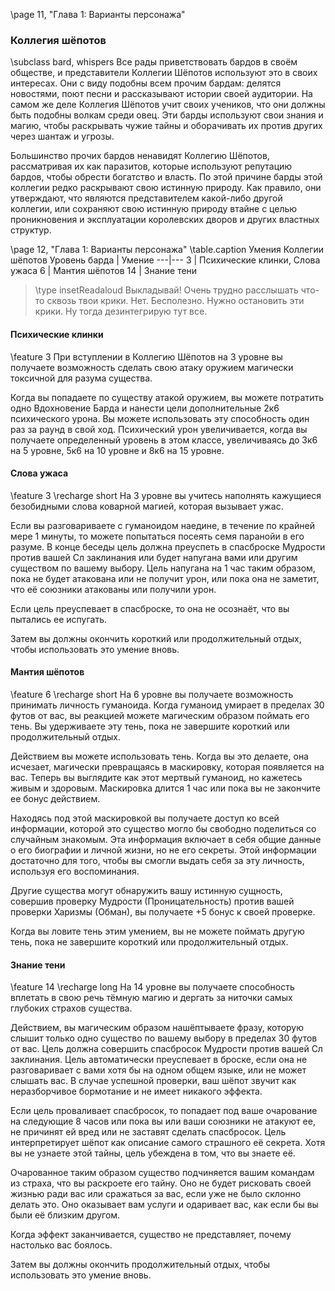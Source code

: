 \page 11, "Глава 1: Варианты персонажа"
### Коллегия шёпотов
\subclass bard, whispers
Все рады приветствовать бардов в своём обществе, и представители Коллегии Шёпотов используют это в своих интересах. Они с виду подобны всем прочим бардам: делятся новостями, поют песни и рассказывают истории своей аудитории. На самом же деле Коллегия Шёпотов учит своих учеников, что они должны быть подобны волкам среди овец. Эти барды используют свои знания и магию, чтобы раскрывать чужие тайны и оборачивать их против других через шантаж и угрозы.

Большинство прочих бардов ненавидят Коллегию Шёпотов, рассматривая их как паразитов, которые используют репутацию бардов, чтобы обрести богатство и власть. По этой причине барды этой коллегии редко раскрывают свою истинную природу. Как правило, они утверждают, что являются представителем какой-либо другой коллегии, или сохраняют свою истинную природу втайне с целью проникновения и эксплуатации королевских дворов и других властных структур.

\page 12, "Глава 1: Варианты персонажа"
\table.caption Умения Коллегии шёпотов
Уровень барда | Умение
---|---
3 | Психические клинки, Слова ужаса
6 | Мантия шёпотов
14 | Знание тени

> \type insetReadaloud
> Выкладывай! Очень трудно расслышать что-то сквозь твои крики. Нет. Бесполезно. Нужно остановить эти крики. Ну тогда дезинтегрирую тут все.

#### Психические клинки
\feature 3
При вступлении в Коллегию Шёпотов на 3 уровне вы получаете возможность сделать свою атаку оружием магически токсичной для разума существа.

Когда вы попадаете по существу атакой оружием, вы можете потратить одно Вдохновение Барда и нанести цели дополнительные 2к6 психического урона. Вы можете использовать эту способность один раз за раунд в свой ход. Психический урон увеличивается, когда вы получаете определенный уровень в этом классе, увеличиваясь до 3к6 на 5 уровне, 5к6 на 10 уровне и 8к6 на 15 уровне.

#### Слова ужаса
\feature 3
\recharge short
На 3 уровне вы учитесь наполнять кажущиеся безобидными слова коварной магией, которая вызывает ужас.

Если вы разговариваете с гуманоидом наедине, в течение по крайней мере 1 минуты, то можете попытаться посеять семя паранойи в его разуме. В конце беседы цель должна преуспеть в спасброске Мудрости против вашей Сл заклинания или будет напугана вами или другим существом по вашему выбору. Цель напугана на 1 час таким образом, пока не будет атакована или не получит урон, или пока она не заметит, что её союзники атакованы или получили урон.

Если цель преуспевает в спасброске, то она не осознаёт, что вы пытались ее испугать.

Затем вы должны окончить короткий или продолжительный отдых, чтобы использовать это умение вновь.

#### Мантия шёпотов
\feature 6
\recharge short
На 6 уровне вы получаете возможность принимать личность гуманоида. Когда гуманоид умирает в пределах 30 футов от вас, вы реакцией можете магическим образом поймать его тень. Вы удерживаете эту тень, пока не завершите короткий или продолжительный отдых.

Действием вы можете использовать тень. Когда вы это делаете, она исчезает, магически превращаясь в маскировку, которая появляется на вас. Теперь вы выглядите как этот мертвый гуманоид, но кажетесь живым и здоровым. Маскировка длится 1 час или пока вы не закончите ее бонус действием.

Находясь под этой маскировкой вы получаете доступ ко всей информации, которой это существо могло бы свободно поделиться со случайным знакомым. Эта информация включает в себя общие данные о его биографии и личной жизни, но не его секреты. Этой информации достаточно для того, чтобы вы смогли выдать себя за эту личность, используя его воспоминания.

Другие существа могут обнаружить вашу истинную сущность, совершив проверку Мудрости (Проницательность) против вашей проверки Харизмы (Обман), вы получаете +5 бонус к своей проверке.

Когда вы ловите тень этим умением, вы не можете поймать другую тень, пока не завершите короткий или продолжительный отдых.

#### Знание тени
\feature 14
\recharge long
На 14 уровне вы получаете способность вплетать в свою речь тёмную магию и дергать за ниточки самых глубоких страхов существа.

Действием, вы магическим образом нашёптываете фразу, которую слышит только одно существо по вашему выбору в пределах 30 футов от вас. Цель должна совершить спасбросок Мудрости против вашей Сл заклинания. Цель автоматически преуспевает в броске, если она не разговаривает с вами хотя бы на одном общем языке, или не может слышать вас. В случае успешной проверки, ваш шёпот звучит как неразборчивое бормотание и не имеет никакого эффекта.

Если цель проваливает спасбросок, то попадает под ваше очарование на следующие 8 часов или пока вы или ваши союзники не атакуют ее, не причинят ей вред или не заставят сделать спасбросок. Цель интерпретирует шёпот как описание самого страшного её секрета. Хотя вы не узнаете этой тайны, цель убеждена в том, что вы знаете её.

Очарованное таким образом существо подчиняется вашим командам из страха, что вы раскроете его тайну. Оно не будет рисковать своей жизнью ради вас или сражаться за вас, если уже не было склонно делать это. Оно оказывает вам услуги и одаривает вас, как если бы вы были её близким другом.

Когда эффект заканчивается, существо не представляет, почему настолько вас боялось.

Затем вы должны окончить продолжительный отдых, чтобы использовать это умение вновь.

